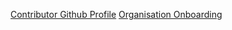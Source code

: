 [Contributor Github Profile](./contributorGithubProfile.md)
[Organisation Onboarding](./orgOnboarding.md)
